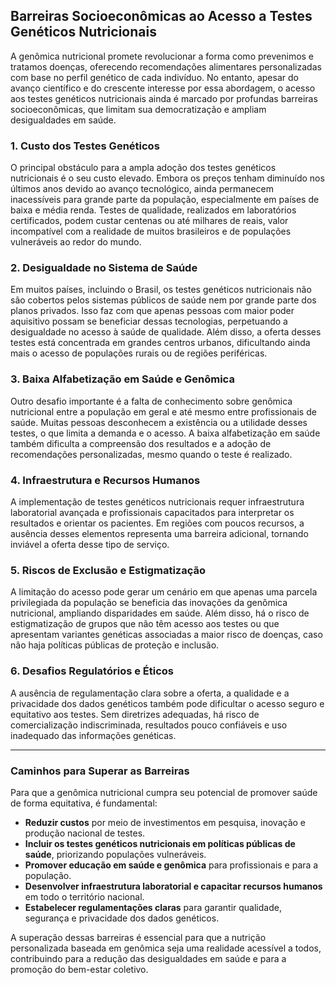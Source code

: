 ## Barreiras Socioeconômicas ao Acesso a Testes Genéticos Nutricionais

A genômica nutricional promete revolucionar a forma como prevenimos e tratamos doenças, oferecendo recomendações alimentares personalizadas com base no perfil genético de cada indivíduo. No entanto, apesar do avanço científico e do crescente interesse por essa abordagem, o acesso aos testes genéticos nutricionais ainda é marcado por profundas barreiras socioeconômicas, que limitam sua democratização e ampliam desigualdades em saúde.

### 1. **Custo dos Testes Genéticos**

O principal obstáculo para a ampla adoção dos testes genéticos nutricionais é o seu custo elevado. Embora os preços tenham diminuído nos últimos anos devido ao avanço tecnológico, ainda permanecem inacessíveis para grande parte da população, especialmente em países de baixa e média renda. Testes de qualidade, realizados em laboratórios certificados, podem custar centenas ou até milhares de reais, valor incompatível com a realidade de muitos brasileiros e de populações vulneráveis ao redor do mundo.

### 2. **Desigualdade no Sistema de Saúde**

Em muitos países, incluindo o Brasil, os testes genéticos nutricionais não são cobertos pelos sistemas públicos de saúde nem por grande parte dos planos privados. Isso faz com que apenas pessoas com maior poder aquisitivo possam se beneficiar dessas tecnologias, perpetuando a desigualdade no acesso à saúde de qualidade. Além disso, a oferta desses testes está concentrada em grandes centros urbanos, dificultando ainda mais o acesso de populações rurais ou de regiões periféricas.

### 3. **Baixa Alfabetização em Saúde e Genômica**

Outro desafio importante é a falta de conhecimento sobre genômica nutricional entre a população em geral e até mesmo entre profissionais de saúde. Muitas pessoas desconhecem a existência ou a utilidade desses testes, o que limita a demanda e o acesso. A baixa alfabetização em saúde também dificulta a compreensão dos resultados e a adoção de recomendações personalizadas, mesmo quando o teste é realizado.

### 4. **Infraestrutura e Recursos Humanos**

A implementação de testes genéticos nutricionais requer infraestrutura laboratorial avançada e profissionais capacitados para interpretar os resultados e orientar os pacientes. Em regiões com poucos recursos, a ausência desses elementos representa uma barreira adicional, tornando inviável a oferta desse tipo de serviço.

### 5. **Riscos de Exclusão e Estigmatização**

A limitação do acesso pode gerar um cenário em que apenas uma parcela privilegiada da população se beneficia das inovações da genômica nutricional, ampliando disparidades em saúde. Além disso, há o risco de estigmatização de grupos que não têm acesso aos testes ou que apresentam variantes genéticas associadas a maior risco de doenças, caso não haja políticas públicas de proteção e inclusão.

### 6. **Desafios Regulatórios e Éticos**

A ausência de regulamentação clara sobre a oferta, a qualidade e a privacidade dos dados genéticos também pode dificultar o acesso seguro e equitativo aos testes. Sem diretrizes adequadas, há risco de comercialização indiscriminada, resultados pouco confiáveis e uso inadequado das informações genéticas.

---

### **Caminhos para Superar as Barreiras**

Para que a genômica nutricional cumpra seu potencial de promover saúde de forma equitativa, é fundamental:

- **Reduzir custos** por meio de investimentos em pesquisa, inovação e produção nacional de testes.
- **Incluir os testes genéticos nutricionais em políticas públicas de saúde**, priorizando populações vulneráveis.
- **Promover educação em saúde e genômica** para profissionais e para a população.
- **Desenvolver infraestrutura laboratorial e capacitar recursos humanos** em todo o território nacional.
- **Estabelecer regulamentações claras** para garantir qualidade, segurança e privacidade dos dados genéticos.

A superação dessas barreiras é essencial para que a nutrição personalizada baseada em genômica seja uma realidade acessível a todos, contribuindo para a redução das desigualdades em saúde e para a promoção do bem-estar coletivo.